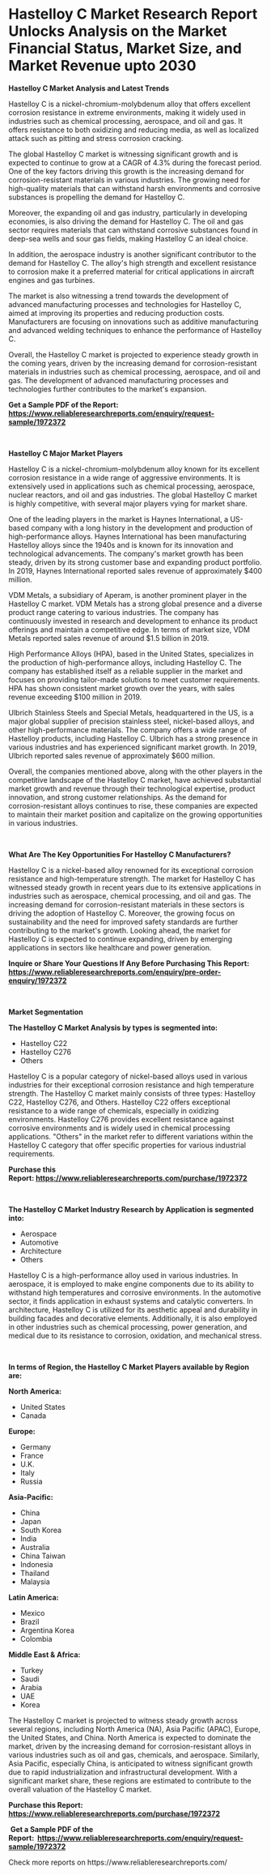 <p><h1>Hastelloy C Market Research Report Unlocks Analysis on the Market Financial Status, Market Size, and Market Revenue upto 2030</h1></p><p><strong>Hastelloy C Market Analysis and Latest Trends</strong></p>
<p><p>Hastelloy C is a nickel-chromium-molybdenum alloy that offers excellent corrosion resistance in extreme environments, making it widely used in industries such as chemical processing, aerospace, and oil and gas. It offers resistance to both oxidizing and reducing media, as well as localized attack such as pitting and stress corrosion cracking.</p><p>The global Hastelloy C market is witnessing significant growth and is expected to continue to grow at a CAGR of 4.3% during the forecast period. One of the key factors driving this growth is the increasing demand for corrosion-resistant materials in various industries. The growing need for high-quality materials that can withstand harsh environments and corrosive substances is propelling the demand for Hastelloy C.</p><p>Moreover, the expanding oil and gas industry, particularly in developing economies, is also driving the demand for Hastelloy C. The oil and gas sector requires materials that can withstand corrosive substances found in deep-sea wells and sour gas fields, making Hastelloy C an ideal choice.</p><p>In addition, the aerospace industry is another significant contributor to the demand for Hastelloy C. The alloy's high strength and excellent resistance to corrosion make it a preferred material for critical applications in aircraft engines and gas turbines.</p><p>The market is also witnessing a trend towards the development of advanced manufacturing processes and technologies for Hastelloy C, aimed at improving its properties and reducing production costs. Manufacturers are focusing on innovations such as additive manufacturing and advanced welding techniques to enhance the performance of Hastelloy C.</p><p>Overall, the Hastelloy C market is projected to experience steady growth in the coming years, driven by the increasing demand for corrosion-resistant materials in industries such as chemical processing, aerospace, and oil and gas. The development of advanced manufacturing processes and technologies further contributes to the market's expansion.</p></p>
<p><strong>Get a Sample PDF of the Report:&nbsp; <a href="https://www.reliableresearchreports.com/enquiry/request-sample/1972372">https://www.reliableresearchreports.com/enquiry/request-sample/1972372</a></strong></p>
<p>&nbsp;</p>
<p><strong>Hastelloy C Major Market Players</strong></p>
<p><p>Hastelloy C is a nickel-chromium-molybdenum alloy known for its excellent corrosion resistance in a wide range of aggressive environments. It is extensively used in applications such as chemical processing, aerospace, nuclear reactors, and oil and gas industries. The global Hastelloy C market is highly competitive, with several major players vying for market share. </p><p>One of the leading players in the market is Haynes International, a US-based company with a long history in the development and production of high-performance alloys. Haynes International has been manufacturing Hastelloy alloys since the 1940s and is known for its innovation and technological advancements. The company's market growth has been steady, driven by its strong customer base and expanding product portfolio. In 2019, Haynes International reported sales revenue of approximately $400 million.</p><p>VDM Metals, a subsidiary of Aperam, is another prominent player in the Hastelloy C market. VDM Metals has a strong global presence and a diverse product range catering to various industries. The company has continuously invested in research and development to enhance its product offerings and maintain a competitive edge. In terms of market size, VDM Metals reported sales revenue of around $1.5 billion in 2019.</p><p>High Performance Alloys (HPA), based in the United States, specializes in the production of high-performance alloys, including Hastelloy C. The company has established itself as a reliable supplier in the market and focuses on providing tailor-made solutions to meet customer requirements. HPA has shown consistent market growth over the years, with sales revenue exceeding $100 million in 2019.</p><p>Ulbrich Stainless Steels and Special Metals, headquartered in the US, is a major global supplier of precision stainless steel, nickel-based alloys, and other high-performance materials. The company offers a wide range of Hastelloy products, including Hastelloy C. Ulbrich has a strong presence in various industries and has experienced significant market growth. In 2019, Ulbrich reported sales revenue of approximately $600 million.</p><p>Overall, the companies mentioned above, along with the other players in the competitive landscape of the Hastelloy C market, have achieved substantial market growth and revenue through their technological expertise, product innovation, and strong customer relationships. As the demand for corrosion-resistant alloys continues to rise, these companies are expected to maintain their market position and capitalize on the growing opportunities in various industries.</p></p>
<p>&nbsp;</p>
<p><strong>What Are The Key Opportunities For Hastelloy C Manufacturers?</strong></p>
<p><p>Hastelloy C is a nickel-based alloy renowned for its exceptional corrosion resistance and high-temperature strength. The market for Hastelloy C has witnessed steady growth in recent years due to its extensive applications in industries such as aerospace, chemical processing, and oil and gas. The increasing demand for corrosion-resistant materials in these sectors is driving the adoption of Hastelloy C. Moreover, the growing focus on sustainability and the need for improved safety standards are further contributing to the market's growth. Looking ahead, the market for Hastelloy C is expected to continue expanding, driven by emerging applications in sectors like healthcare and power generation.</p></p>
<p><strong>Inquire or Share Your Questions If Any Before Purchasing This Report: <a href="https://www.reliableresearchreports.com/enquiry/pre-order-enquiry/1972372">https://www.reliableresearchreports.com/enquiry/pre-order-enquiry/1972372</a></strong></p>
<p>&nbsp;</p>
<p><strong>Market Segmentation</strong></p>
<p><strong>The Hastelloy C Market Analysis by types is segmented into:</strong></p>
<p><ul><li>Hastelloy C22</li><li>Hastelloy C276</li><li>Others</li></ul></p>
<p><p>Hastelloy C is a popular category of nickel-based alloys used in various industries for their exceptional corrosion resistance and high temperature strength. The Hastelloy C market mainly consists of three types: Hastelloy C22, Hastelloy C276, and Others. Hastelloy C22 offers exceptional resistance to a wide range of chemicals, especially in oxidizing environments. Hastelloy C276 provides excellent resistance against corrosive environments and is widely used in chemical processing applications. "Others" in the market refer to different variations within the Hastelloy C category that offer specific properties for various industrial requirements.</p></p>
<p><strong>Purchase this Report:&nbsp;<a href="https://www.reliableresearchreports.com/purchase/1972372">https://www.reliableresearchreports.com/purchase/1972372</a></strong></p>
<p>&nbsp;</p>
<p><strong>The Hastelloy C Market Industry Research by Application is segmented into:</strong></p>
<p><ul><li>Aerospace</li><li>Automotive</li><li>Architecture</li><li>Others</li></ul></p>
<p><p>Hastelloy C is a high-performance alloy used in various industries. In aerospace, it is employed to make engine components due to its ability to withstand high temperatures and corrosive environments. In the automotive sector, it finds application in exhaust systems and catalytic converters. In architecture, Hastelloy C is utilized for its aesthetic appeal and durability in building facades and decorative elements. Additionally, it is also employed in other industries such as chemical processing, power generation, and medical due to its resistance to corrosion, oxidation, and mechanical stress.</p></p>
<p>&nbsp;</p>
<p><strong>In terms of Region, the Hastelloy C Market Players available by Region are:</strong></p>
<p>
    <p> <strong> North America: </strong>
        <ul>
            <li>United States</li>
            <li>Canada</li>
        </ul>
        </p> 
    <p> <strong> Europe: </strong>
        <ul>
            <li>Germany</li>
            <li>France</li>
            <li>U.K.</li>
            <li>Italy</li>
            <li>Russia</li>
        </ul>
        </p> 
    <p> <strong> Asia-Pacific: </strong>
        <ul>
            <li>China</li>
            <li>Japan</li>
            <li>South Korea</li>
            <li>India</li>
            <li>Australia</li>
            <li>China Taiwan</li>
            <li>Indonesia</li>
            <li>Thailand</li>
            <li>Malaysia</li>
        </ul>
        </p> 
    <p> <strong> Latin America: </strong>
        <ul>
            <li>Mexico</li>
            <li>Brazil</li>
            <li>Argentina Korea</li>
            <li>Colombia</li>
        </ul>
        </p> 
    <p> <strong> Middle East & Africa: </strong>
        <ul>
            <li>Turkey</li>
            <li>Saudi</li>
            <li>Arabia</li>
            <li>UAE</li>
            <li>Korea</li>
        </ul>
    </p>
    </p>
<p><p>The Hastelloy C market is projected to witness steady growth across several regions, including North America (NA), Asia Pacific (APAC), Europe, the United States, and China. North America is expected to dominate the market, driven by the increasing demand for corrosion-resistant alloys in various industries such as oil and gas, chemicals, and aerospace. Similarly, Asia Pacific, especially China, is anticipated to witness significant growth due to rapid industrialization and infrastructural development. With a significant market share, these regions are estimated to contribute to the overall valuation of the Hastelloy C market.</p></p>
<p><strong>Purchase this Report: <a href="https://www.reliableresearchreports.com/purchase/1972372">https://www.reliableresearchreports.com/purchase/1972372</a></strong></p>
<p>&nbsp;<strong>Get a Sample PDF of the Report:&nbsp;&nbsp;<a href="https://www.reliableresearchreports.com/enquiry/request-sample/1972372">https://www.reliableresearchreports.com/enquiry/request-sample/1972372</a></strong></p>
<p><strong></strong></p>
<p>Check more reports on https://www.reliableresearchreports.com/</p>